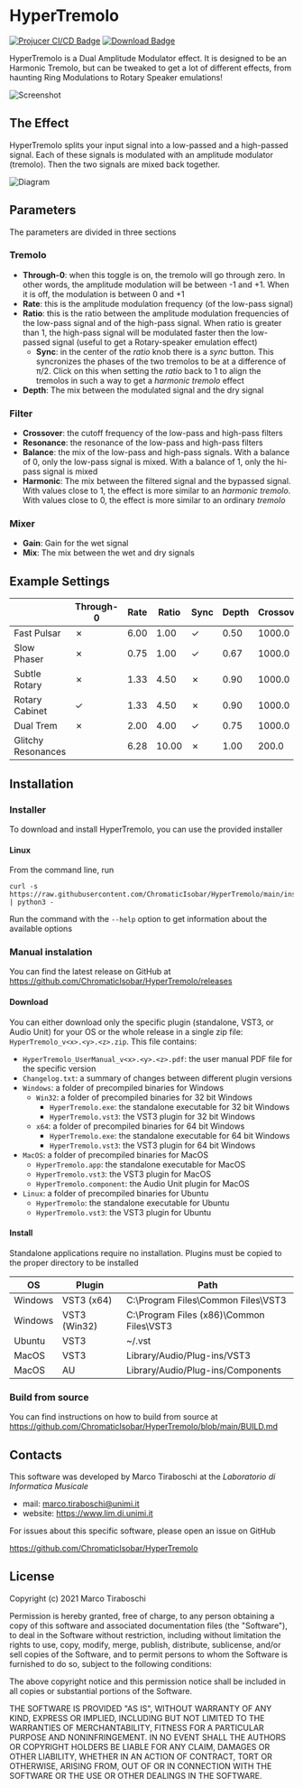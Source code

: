 # HyperTremolo

[![Projucer CI/CD Badge](https://github.com/ChromaticIsobar/HyperTremolo/actions/workflows/main.yml/badge.svg)](https://github.com/ChromaticIsobar/HyperTremolo/actions/workflows/main.yml)<!-- DELETE -->
[![Download Badge](https://img.shields.io/badge/download-zip-blueviolet)](https://chromaticisobar.github.io/HyperTremolo/)<!-- DELETE -->

HyperTremolo is a Dual Amplitude Modulator effect. It is designed to be an Harmonic Tremolo, but can be tweaked to get a lot of different effects, from haunting Ring Modulations to Rotary Speaker emulations!

![Screenshot](https://gist.githubusercontent.com/ChromaticIsobar/6ce8126b4bc9a02594282bde2909f02b/raw/HyperTremolo.png)

## The Effect
HyperTremolo splits your input signal into a low-passed and a high-passed signal. Each of these signals is modulated with an amplitude modulator (tremolo). Then the two signals are mixed back together.

![Diagram](https://gist.githubusercontent.com/ChromaticIsobar/6ce8126b4bc9a02594282bde2909f02b/raw/HyperTremoloDiagram.png)

<div style="page-break-after: always;"></div>

## Parameters
The parameters are divided in three sections

### Tremolo
 - __Through-0__: when this toggle is on, the tremolo will go through zero. In other words, the amplitude modulation will be between -1 and +1. When it is off, the modulation is between 0 and +1
 - __Rate__: this is the amplitude modulation frequency (of the low-pass signal)
 - __Ratio__: this is the ratio between the amplitude modulation frequencies of the low-pass signal and of the high-pass signal. When ratio is greater than 1, the high-pass signal will be modulated faster then the low-passed signal (useful to get a Rotary-speaker emulation effect)
   - __Sync__: in the center of the _ratio_ knob there is a _sync_ button. This syncronizes the phases of the two tremolos to be at a difference of π/2. Click on this when setting the _ratio_ back to 1 to align the tremolos in such a way to get a _harmonic tremolo_ effect  
 - __Depth__:  The mix between the modulated signal and the dry signal

### Filter
 - __Crossover__: the cutoff frequency of the low-pass and high-pass filters
 - __Resonance__: the resonance of the low-pass and high-pass filters
 - __Balance__: the mix of the low-pass and high-pass signals. With a balance of 0, only the low-pass signal is mixed. With a balance of 1, only the hi-pass signal is mixed
 - __Harmonic__:  The mix between the filtered signal and the bypassed signal. With values close to 1, the effect is more similar to an _harmonic tremolo_. With values close to 0, the effect is more similar to an ordinary _tremolo_

### Mixer
 - __Gain__: Gain for the wet signal
 - __Mix__: The mix between the wet and dry signals

<div style="page-break-after: always;"></div>

<!--## Known Limitations -->

## Example Settings
|                    | Through-0 | Rate | Ratio | Sync | Depth | Crossover | Resonance | Balance | Harmonic | Gain | Mix  |
|--------------------|-----------|------|-------|------|-------|-----------|-----------|---------|----------|------|------|
| Fast Pulsar        |     ✗     | 6.00 | 1.00  |   ✓  | 0.50  |  1000.0   |   0.707   |  0.50   |   1.00   | 7.00 | 1.00 |
| Slow Phaser        |     ✗     | 0.75 | 1.00  |   ✓  | 0.67  |  1000.0   |   0.707   |  0.50   |   1.00   | 7.00 | 1.00 |
| Subtle Rotary      |     ✗     | 1.33 | 4.50  |   ✗  | 0.90  |  1000.0   |   0.707   |  0.60   |   1.00   | 7.00 | 1.00 |
| Rotary Cabinet     |     ✓     | 1.33 | 4.50  |   ✗  | 0.90  |  1000.0   |   1.25    |  0.60   |   1.00   | 6.00 | 1.00 |
| Dual Trem          |     ✗     | 2.00 | 4.00  |   ✓  | 0.75  |  1000.0   |   0.707   |  0.50   |   0.00   | 7.00 | 1.00 |
| Glitchy Resonances |           | 6.28 | 10.00 |   ✗  | 1.00  |   200.0   |   0.707   |  0.333  |   0.50   | 7.00 | 1.00 |

<div style="page-break-after: always;"></div>

## Installation

### Installer
To download and install HyperTremolo, you can use the provided installer

#### Linux
From the command line, run
```
curl -s https://raw.githubusercontent.com/ChromaticIsobar/HyperTremolo/main/installers/linux/install.py | python3 -
```
Run the command with the `--help` option to get information about the available options

### Manual instalation
You can find the latest release on GitHub at https://github.com/ChromaticIsobar/HyperTremolo/releases

#### Download
You can either download only the specific plugin (standalone, VST3, or  Audio Unit) for your OS or the whole release in a single zip file: `HyperTremolo_v<x>.<y>.<z>.zip`. This file contains:
- `HyperTremolo_UserManual_v<x>.<y>.<z>.pdf`: the user manual PDF file for the specific version
- `Changelog.txt`: a summary of changes between different plugin versions
- `Windows`: a folder of precompiled binaries for Windows
  - `Win32`: a folder of precompiled binaries for 32 bit Windows
      - `HyperTremolo.exe`: the standalone executable for 32 bit Windows
      - `HyperTremolo.vst3`: the VST3 plugin for 32 bit Windows
  - `x64`: a folder of precompiled binaries for 64 bit Windows
      - `HyperTremolo.exe`: the standalone executable for 64 bit Windows
      - `HyperTremolo.vst3`: the VST3 plugin for 64 bit Windows
- `MacOS`: a folder of precompiled binaries for MacOS
  - `HyperTremolo.app`: the standalone executable for MacOS
  - `HyperTremolo.vst3`: the VST3 plugin for MacOS
  - `HyperTremolo.component`: the Audio Unit plugin for MacOS
- `Linux`: a folder of precompiled binaries for Ubuntu
  - `HyperTremolo`: the standalone executable for Ubuntu
  - `HyperTremolo.vst3`: the VST3 plugin for Ubuntu

#### Install
Standalone applications require no installation. Plugins must be copied to the proper directory to be installed

|    OS   |    Plugin    |                   Path                   |
|---------|--------------|------------------------------------------|
| Windows | VST3 (x64)   | C:\Program Files\Common Files\VST3       |
| Windows | VST3 (Win32) | C:\Program Files (x86)\Common Files\VST3 |
| Ubuntu  | VST3         | ~/.vst                                   |
| MacOS   | VST3         | Library/Audio/Plug-ins/VST3              |
| MacOS   | AU           | Library/Audio/Plug-ins/Components        |

### Build from source
You can find instructions on how to build from source at https://github.com/ChromaticIsobar/HyperTremolo/blob/main/BUILD.md

<div style="page-break-after: always;"></div>

## Contacts
This software was developed by Marco Tiraboschi at the _Laboratorio di Informatica Musicale_
 - mail: marco.tiraboschi@unimi.it
 - website: https://www.lim.di.unimi.it

For issues about this specific software, please open an issue on GitHub

https://github.com/ChromaticIsobar/HyperTremolo

## License
Copyright (c) 2021 Marco Tiraboschi

Permission is hereby granted, free of charge, to any person obtaining a copy of this software and associated documentation files (the "Software"), to deal in the Software without restriction, including without limitation the rights to use, copy, modify, merge, publish, distribute, sublicense, and/or sell copies of the Software, and to permit persons to whom the Software is furnished to do so, subject to the following conditions:

The above copyright notice and this permission notice shall be included in all copies or substantial portions of the Software.

THE SOFTWARE IS PROVIDED "AS IS", WITHOUT WARRANTY OF ANY KIND, EXPRESS OR IMPLIED, INCLUDING BUT NOT LIMITED TO THE WARRANTIES OF MERCHANTABILITY, FITNESS FOR A PARTICULAR PURPOSE AND NONINFRINGEMENT. IN NO EVENT SHALL THE AUTHORS OR COPYRIGHT HOLDERS BE LIABLE FOR ANY CLAIM, DAMAGES OR OTHER LIABILITY, WHETHER IN AN ACTION OF CONTRACT, TORT OR OTHERWISE, ARISING FROM, OUT OF OR IN CONNECTION WITH THE SOFTWARE OR THE USE OR OTHER DEALINGS IN THE SOFTWARE.
